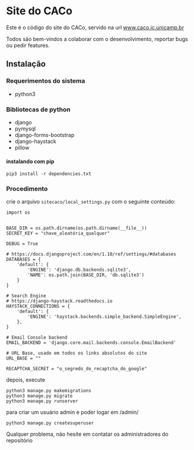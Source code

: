 # Site do CACo

Este é o código do site do CACo, servido na url www.caco.ic.unicamp.br

Todos são bem-vindos a colaborar com o desenvolvimento, reportar bugs ou pedir features.

## Instalação
### Requerimentos do sistema
* python3

### Bibliotecas de python
* django
* pymysql
* django-forms-bootstrap
* django-haystack
* pillow

#### instalando com pip
    pip3 install -r dependencies.txt


### Procedimento
crie o arquivo `sitecaco/local_settings.py` com o seguinte conteúdo:

    import os


    BASE_DIR = os.path.dirname(os.path.dirname(__file__))
    SECRET_KEY = "chave_aleatória_qualquer"

    DEBUG = True

    # https://docs.djangoproject.com/en/1.10/ref/settings/#databases
    DATABASES = {
        'default': {
            'ENGINE': 'django.db.backends.sqlite3',
            'NAME': os.path.join(BASE_DIR, 'db.sqlite3')
        }
    }

    # Search Engine
    # https://django-haystack.readthedocs.io
    HAYSTACK_CONNECTIONS = {
        'default': {
            'ENGINE': 'haystack.backends.simple_backend.SimpleEngine',
        },
    }

    # Email Console backend
    EMAIL_BACKEND = 'django.core.mail.backends.console.EmailBackend'

    # URL Base, usado em todos os links absolutos do site
    URL_BASE = ""

    RECAPTCHA_SECRET = "o_segredo_do_recaptcha_do_google"

depois, execute

    python3 manage.py makemigrations
    python3 manage.py migrate
    python3 manage.py runserver

para criar um usuário admin e poder logar em /admin/

    python3 manage.py createsuperuser


Qualquer problema, não hesite em contatar os administradores do repositório

